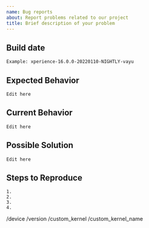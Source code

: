 ```yaml
---
name: Bug reports
about: Report problems related to our project
title: Brief description of your problem
---
```


<!-- INSTRUCTIONS
What not to report
- Bugs in unofficial builds or anything not downloaded from our official portal
- Missing Builds
- Problems with the website
- Asking for device support
- Feature requests
Make sure not to use extra mods when reporting a problem (for example: Magisk)
or have custom kernels
If you need help please check our Telegram group at https://t.me/xperiencechat
Anything between <!- - and - -> won't be shown when your issue is created.

-->

## Build date
<!--- Anything that can help us identify the build you are using -->
```
Example: xperience-16.0.0-20220110-NIGHTLY-vayu
```

## Expected Behavior
<!--- Tell us what should happen -->
```
Edit here
```

## Current Behavior
<!--- Tell us what happens instead of the expected behavior -->
```
Edit here
```

## Possible Solution
<!--- Not obligatory, but suggest a fix/reason for the bug, -->
```
Edit here
```

## Steps to Reproduce
<!--- Provide a link to a live example, or an unambiguous set of steps to -->
<!--- reproduce this bug. Include code to reproduce, if relevant -->
```
1.
2.
3.
4.
```

<!-- THIS SECTION IS MANDATORY. If it is not filled out correctly, your issue will be marked as invalid.
Example:
/device polaris (found at http://thexperienceproject.org/downloads/OTA/16.0/)
/version xpe-16.0 or 15.0 (for old and discontinued version)
/custom_kernel yes or not (if yes this issue will be closed)
/custom_kernel_name (if not then continue)
-->

/device
/version
/custom_kernel
/custom_kernel_name 
